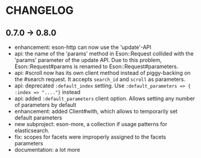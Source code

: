 # CHANGELOG

## 0.7.0 -> 0.8.0

* enhancement: eson-http can now use the 'update'-API
* api: the name of the 'params' method in Eson::Request collided with the 'params' parameter of the update API. Due to this problem, Eson::Request#params is renamed to Eson::Request#parameters.
* api: #scroll now has its own client method instead of piggy-backing on the #search request. It accepts `search_id` and `scroll` as parameters.
* api: deprecated `:default_index` setting. Use `:default_parameters => { :index => "...."}` instead
* api: added `:default_parameters` client option. Allows setting any number of parameters by default
* enhancement: added Client#with, which allows to temporarily set default parameters
* new subproject: eson-more, a collection if usage patterns for elasticsearch.
* fix: scopes for facets were improperly assigned to the facets parameters
* documentation: a lot more
